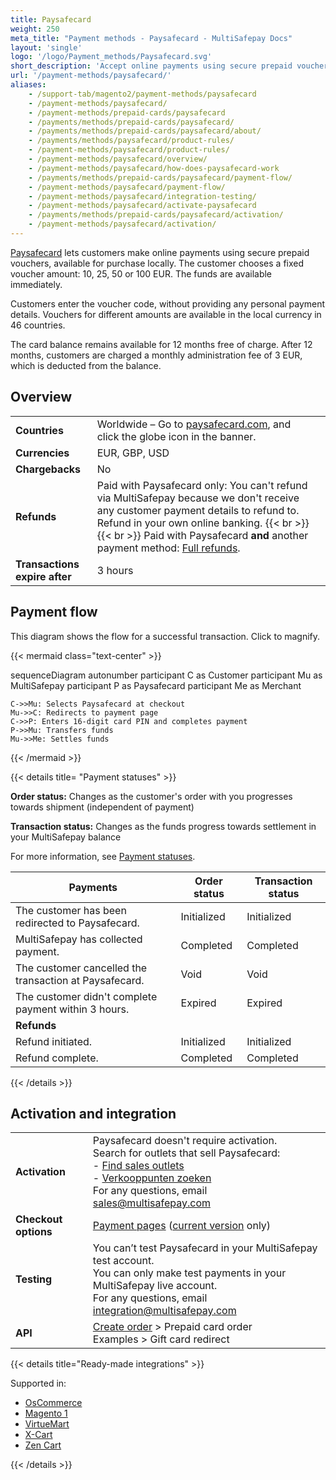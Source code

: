 ```yaml
---
title: Paysafecard
weight: 250
meta_title: "Payment methods - Paysafecard - MultiSafepay Docs"
layout: 'single'
logo: '/logo/Payment_methods/Paysafecard.svg'
short_description: 'Accept online payments using secure prepaid vouchers.'
url: '/payment-methods/paysafecard/'
aliases:
    - /support-tab/magento2/payment-methods/paysafecard
    - /payment-methods/paysafecard/
    - /payment-methods/prepaid-cards/paysafecard
    - /payments/methods/prepaid-cards/paysafecard/
    - /payments/methods/prepaid-cards/paysafecard/about/
    - /payments/methods/paysafecard/product-rules/
    - /payment-methods/paysafecard/product-rules/
    - /payment-methods/paysafecard/overview/
    - /payment-methods/paysafecard/how-does-paysafecard-work
    - /payments/methods/prepaid-cards/paysafecard/payment-flow/
    - /payment-methods/paysafecard/payment-flow/
    - /payment-methods/paysafecard/integration-testing/
    - /payment-methods/paysafecard/activate-paysafecard
    - /payments/methods/prepaid-cards/paysafecard/activation/
    - /payment-methods/paysafecard/activation/
---
```


[Paysafecard](https://www.paysafecard.com/en/) lets customers make online payments using secure prepaid vouchers, available for purchase locally. The customer chooses a fixed voucher amount: 10, 25, 50 or 100 EUR. The funds are available immediately.

Customers enter the voucher code, without providing any personal payment details. Vouchers for different amounts are available in the local currency in 46 countries.

The card balance remains available for 12 months free of charge. After 12 months, customers are charged a monthly administration fee of 3 EUR, which is deducted from the balance.

## Overview

|   |   |   |
|---|---|---|
| **Countries**  | Worldwide – Go to [paysafecard.com](https://www.paysafecard.com/en-gb/), and click the globe icon in the banner.  | 
| **Currencies**  | EUR, GBP, USD  | 
| **Chargebacks**  | No | 
| **Refunds** | Paid with Paysafecard only: You can't refund via MultiSafepay because we don't receive any customer payment details to refund to. Refund in your own online banking. {{< br >}} {{< br >}} Paid with Paysafecard **and** another payment method: [Full refunds](/refunds/full-partial/).  |
| **Transactions expire after** | 3 hours |

## Payment flow

This diagram shows the flow for a successful transaction. Click to magnify.

{{< mermaid class="text-center" >}}

sequenceDiagram
    autonumber
    participant C as Customer
    participant Mu as MultiSafepay
    participant P as Paysafecard
    participant Me as Merchant

    C->>Mu: Selects Paysafecard at checkout
    Mu->>C: Redirects to payment page
    C->>P: Enters 16-digit card PIN and completes payment
    P->>Mu: Transfers funds 
    Mu->>Me: Settles funds

{{< /mermaid >}}
&nbsp;  

{{< details title= "Payment statuses" >}}

**Order status:** Changes as the customer's order with you progresses towards shipment (independent of payment)

**Transaction status:** Changes as the funds progress towards settlement in your MultiSafepay balance

For more information, see [Payment statuses](/payments/payment-statuses/).

| Payments | Order status | Transaction status |
|---|---|---|
| The customer has been redirected to Paysafecard. | Initialized | Initialized |
| MultiSafepay has collected payment.| Completed | Completed |
| The customer cancelled the transaction at Paysafecard. | Void   | Void   |
| The customer didn't complete payment within 3&nbsp;hours. | Expired | Expired |
|**Refunds**|||
| Refund initiated. | Initialized | Initialized |
| Refund complete. | Completed | Completed |

{{< /details >}}

## Activation and integration

| | |
|---|---|
| **Activation** | Paysafecard doesn't require activation. <br> Search for outlets that sell Paysafecard: <br> - [Find sales outlets](https://www.paysafecard.com/en/find-sales-outlet-1/) <br> - [Verkooppunten zoeken](https://www.paysafecard.com/nl/verkooppunt-vinden-1/) <br> For any questions, email <sales@multisafepay.com> |
| **Checkout options** | [Payment pages](/payment-pages/) ([current version](/payment-pages/activation/) only) |
| **Testing** | You can’t test Paysafecard in your MultiSafepay test account. <br> You can only make test payments in your MultiSafepay live account. <br> For any questions, email <integration@multisafepay.com> |
| **API** | [Create order](https://docs-api.multisafepay.com/reference/createorder) > Prepaid card order <br> Examples > Gift card redirect |

{{< details title="Ready-made integrations" >}} 

Supported in: 

- [OsCommerce](/oscommerce/) 
- [Magento 1](/magento-1/) 
- [VirtueMart](/virtuemart/) 
- [X-Cart](/x-cart/) 
- [Zen Cart](/zen-cart/)

{{< /details >}}
